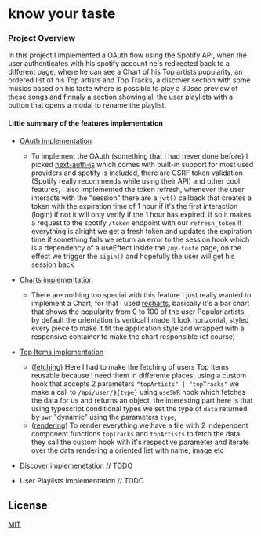 # know your taste

### Project Overview
  In this project I implemented a OAuth flow using the Spotify API, when the user authenticates with his spotify account he's redirected back to a different page, where he can see a Chart of his Top artists popularity, an ordered list of his Top artists and Top Tracks, a discover section with some musics based on his taste where is possible to play a 30sec preview of these songs and finnaly a section showing all the user playlists with a button that opens a modal to rename the playlist.
  

#### Little summary of the features implementation

  - [OAuth implementation](https://github.com/joaovitorzv/know-your-taste/blob/main/pages/api/auth/%5B...nextauth%5D.ts)
    - To implement the OAuth (something that I had never done before) I picked [next-auth-js](https://next-auth.js.org) which comes with built-in support for most used providers and spotify is included, there are CSRF token validation (Spotify really recommends while using their API) and other cool features, I also implemented the token refresh, whenever the user interacts with the "session" there are a `jwt()` callback that creates a token with the expiration time of 1 hour if it's the first interaction (login) if not it will only verify if the 1 hour has expired, if so it makes a request to the spotify `/token` endpoint with our `refresh_token` if everything is alright we get a fresh token and updates the expiration time if something fails we return an error to the session hook which is a dependency of a useEffect inside the `/my-taste` page, on the effect we trigger the `sigin()` and hopefully the user will get his session back

  - [Charts implementation](https://github.com/joaovitorzv/know-your-taste/blob/main/components/ArtistsChart/artistsChart.tsx)
    - There are nothing too special with this feature I just really wanted to implement a Chart, for that I used [recharts](http://recharts.org/), basically it's a bar chart that shows the popularity from 0 to 100 of the user Popular artists, by default the orientation is vertical I made It look horizontal, styled every piece to make it fit the application style and wrapped with a responsive container to make the chart responsible (of course)

  - [Top Items implementation](https://github.com/joaovitorzv/know-your-taste/blob/main/components/TopItems/topItems.tsx)
    - ([fetching](https://github.com/joaovitorzv/know-your-taste/blob/main/hooks/swr/useTopItems.ts)) Here I had to make the fetching of users Top Items reusable because I need them in differente places, using a custom hook that accepts 2 parameters `"topArtists" | "topTracks"` we make a call to `/api/user/${type}` using `useSWR` hook which fetches the data for us and returns an object, the interesting part here is that using typescript conditional types we set the type of `data` returned by `swr` "dynamic" using the parameters `type`, 
    - ([rendering](https://github.com/joaovitorzv/know-your-taste/blob/main/components/TopItems/topItems.tsx)) To render everything we have a file with 2 independent component functions `topTracks` and `topArtists` to fetch the data they call the custom hook with it's respective parameter and iterate over the data rendering a oriented list with name, image etc

  - [Discover implemenetation](https://github.com/joaovitorzv/know-your-taste/blob/main/components/Discover/discover.tsx)
    // TODO
    
  - User Playlists Implementation
    // TODO

## License

[MIT](LICENSE)
